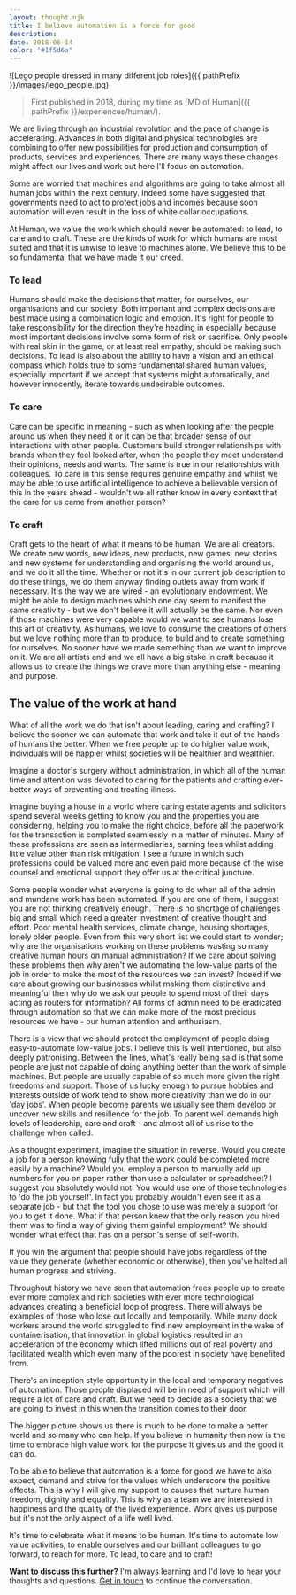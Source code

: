 ```yaml
---
layout: thought.njk
title: I believe automation is a force for good
description: 
date: 2018-06-14
color: "#1f5d6a"
---
```


![Lego people dressed in many different job roles]({{ pathPrefix }}/images/lego_people.jpg)

> First published in 2018, during my time as [MD of Human]({{ pathPrefix }}/experiences/human/).

We are living through an industrial revolution and the pace of change is accelerating. Advances in both digital and physical technologies are combining to offer new possibilities for production and consumption of products, services and experiences. There are many ways these changes might affect our lives and work but here I'll focus on automation.

Some are worried that machines and algorithms are going to take almost all human jobs within the next century. Indeed some have suggested that governments need to act to protect jobs and incomes because soon automation will even result in the loss of white collar occupations.

At Human, we value the work which should never be automated: to lead, to care and to craft. These are the kinds of work for which humans are most suited and that it is unwise to leave to machines alone. We believe this to be so fundamental that we have made it our creed.

### To lead

Humans should make the decisions that matter, for ourselves, our organisations and our society. Both important and complex decisions are best made using a combination logic and emotion. It's right for people to take responsibility for the direction they're heading in especially because most important decisions involve some form of risk or sacrifice. Only people with real skin in the game, or at least real empathy, should be making such decisions. To lead is also about the ability to have a vision and an ethical compass which holds true to some fundamental shared human values, especially important if we accept that systems might automatically, and however innocently, iterate towards undesirable outcomes.

### To care

Care can be specific in meaning - such as when looking after the people around us when they need it or it can be that broader sense of our interactions with other people. Customers build stronger relationships with brands when they feel looked after, when the people they meet understand their opinions, needs and wants. The same is true in our relationships with colleagues. To care in this sense requires genuine empathy and whilst we may be able to use artificial intelligence to achieve a believable version of this in the years ahead - wouldn't we all rather know in every context that the care for us came from another person?

### To craft

Craft gets to the heart of what it means to be human. We are all creators. We create new words, new ideas, new products, new games, new stories and new systems for understanding and organising the world around us, and we do it all the time. Whether or not it's in our current job description to do these things, we do them anyway finding outlets away from work if necessary. It's the way we are wired - an evolutionary endowment. We might be able to design machines which one day seem to manifest the same creativity - but we don't believe it will actually be the same. Nor even if those machines were very capable would we want to see humans lose this art of creativity. As humans, we love to consume the creations of others but we love nothing more than to produce, to build and to create something for ourselves. No sooner have we made something than we want to improve on it. We are all artists and and we all have a big stake in craft because it allows us to create the things we crave more than anything else - meaning and purpose.

## The value of the work at hand

What of all the work we do that isn't about leading, caring and crafting? I believe the sooner we can automate that work and take it out of the hands of humans the better. When we free people up to do higher value work, individuals will be happier whilst societies will be healthier and wealthier.

Imagine a doctor's surgery without administration, in which all of the human time and attention was devoted to caring for the patients and crafting ever-better ways of preventing and treating illness. 

Imagine buying a house in a world where caring estate agents and solicitors spend several weeks getting to know you and the properties you are considering, helping you to make the right choice, before all the paperwork for the transaction is completed seamlessly in a matter of minutes. Many of these professions are seen as intermediaries, earning fees whilst adding little value other than risk mitigation. I see a future in which such professions could be valued more and even paid more because of the wise counsel and emotional support they offer us at the critical juncture.

Some people wonder what everyone is going to do when all of the admin and mundane work has been automated. If you are one of them, I suggest you are not thinking creatively enough. There is no shortage of challenges big and small which need a greater investment of creative thought and effort. Poor mental health services, climate change, housing shortages, lonely older people. Even from this very short list we could start to wonder; why are the organisations working on these problems wasting so many creative human hours on manual administration? If we care about solving these problems then why aren't we automating the low-value parts of the job in order to make the most of the resources we can invest? Indeed if we care about growing our businesses whilst making them distinctive and meaningful then why do we ask our people to spend most of their days acting as routers for information? All forms of admin need to be eradicated through automation so that we can make more of the most precious resources we have - our human attention and enthusiasm.

There is a view that we should protect the employment of people doing easy-to-automate low-value jobs. I believe this is well intentioned, but also deeply patronising. Between the lines, what's really being said is that some people are just not capable of doing anything better than the work of simple machines. But people are usually capable of so much more given the right freedoms and support. Those of us lucky enough to pursue hobbies and interests outside of work tend to show more creativity than we do in our 'day jobs'. When people become parents we usually see them develop or uncover new skills and resilience for the job. To parent well demands high levels of leadership, care and craft - and almost all of us rise to the challenge when called.

As a thought experiment, imagine the situation in reverse. Would you create a job for a person knowing fully that the work could be completed more easily by a machine? Would you employ a person to manually add up numbers for you on paper rather than use a calculator or spreadsheet? I suggest you absolutely would not. You would use one of those technologies to 'do the job yourself'. In fact you probably wouldn't even see it as a separate job - but that the tool you chose to use was merely a support for you to get it done. What if that person knew that the only reason you hired them was to find a way of giving them gainful employment? We should wonder what effect that has on a person's sense of self-worth. 

If you win the argument that people should have jobs regardless of the value they generate (whether economic or otherwise), then you've halted all human progress and striving.

Throughout history we have seen that automation frees people up to create ever more complex and rich societies with ever more technological advances creating a beneficial loop of progress. There will always be examples of those who lose out locally and temporarily. While many dock workers around the world struggled to find new employment in the wake of containerisation, that innovation in global logistics resulted in an acceleration of the economy which lifted millions out of real poverty and facilitated wealth which even many of the poorest in society have benefited from.

There's an inception style opportunity in the local and temporary negatives of automation. Those people displaced will be in need of support which will require a lot of care and craft. But we need to decide as a society that we are going to invest in this when the transition comes to their door.

The bigger picture shows us there is much to be done to make a better world and so many who can help. If you believe in humanity then now is the time to embrace high value work for the purpose it gives us and the good it can do. 

To be able to believe that automation is a force for good we have to also expect, demand and strive for the values which underscore the positive effects. This is why I will give my support to causes that nurture human freedom, dignity and equality. This is why as a team we are interested in happiness and the quality of the lived experience. Work gives us purpose but it's not the only aspect of a life well lived.

It's time to celebrate what it means to be human. It's time to automate low value activities, to enable ourselves and our brilliant colleagues to go forward, to reach for more. To lead, to care and to craft!

<div class="highlight-box">
<p><strong>Want to discuss this further?</strong> I'm always learning and I'd love to hear your thoughts and questions. <a href="/contact/">Get in touch</a> to continue the conversation.</p>
</div>
